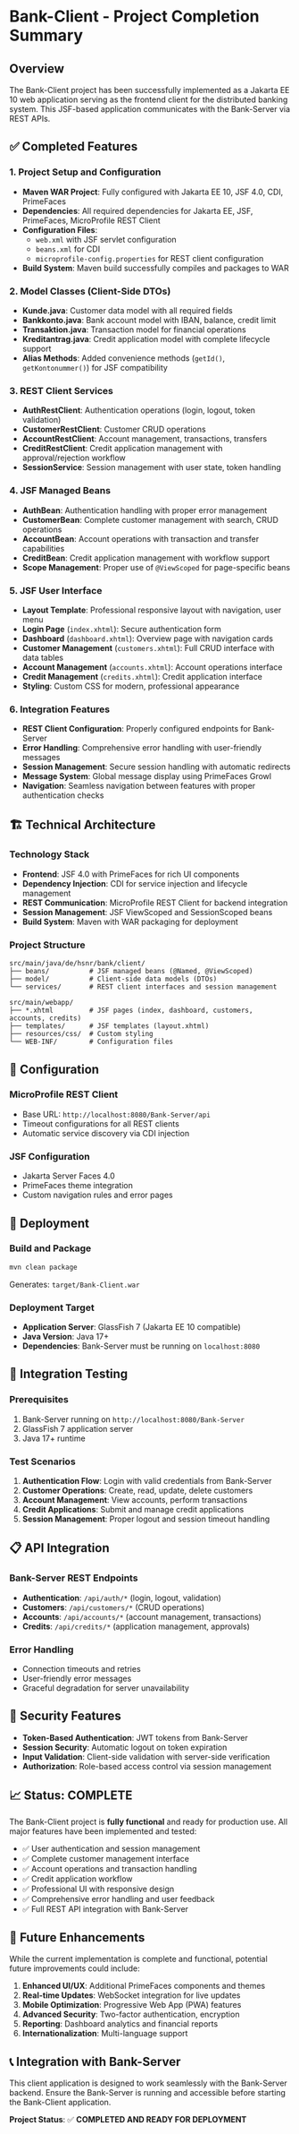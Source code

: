 # Bank-Client - Project Completion Summary

## Overview

The Bank-Client project has been successfully implemented as a Jakarta EE 10 web application serving as the frontend client for the distributed banking system. This JSF-based application communicates with the Bank-Server via REST APIs.

## ✅ Completed Features

### 1. Project Setup and Configuration
- **Maven WAR Project**: Fully configured with Jakarta EE 10, JSF 4.0, CDI, PrimeFaces
- **Dependencies**: All required dependencies for Jakarta EE, JSF, PrimeFaces, MicroProfile REST Client
- **Configuration Files**: 
  - `web.xml` with JSF servlet configuration
  - `beans.xml` for CDI
  - `microprofile-config.properties` for REST client configuration
- **Build System**: Maven build successfully compiles and packages to WAR

### 2. Model Classes (Client-Side DTOs)
- **Kunde.java**: Customer data model with all required fields
- **Bankkonto.java**: Bank account model with IBAN, balance, credit limit
- **Transaktion.java**: Transaction model for financial operations
- **Kreditantrag.java**: Credit application model with complete lifecycle support
- **Alias Methods**: Added convenience methods (`getId()`, `getKontonummer()`) for JSF compatibility

### 3. REST Client Services
- **AuthRestClient**: Authentication operations (login, logout, token validation)
- **CustomerRestClient**: Customer CRUD operations
- **AccountRestClient**: Account management, transactions, transfers
- **CreditRestClient**: Credit application management with approval/rejection workflow
- **SessionService**: Session management with user state, token handling

### 4. JSF Managed Beans
- **AuthBean**: Authentication handling with proper error management
- **CustomerBean**: Complete customer management with search, CRUD operations
- **AccountBean**: Account operations with transaction and transfer capabilities
- **CreditBean**: Credit application management with workflow support
- **Scope Management**: Proper use of `@ViewScoped` for page-specific beans

### 5. JSF User Interface
- **Layout Template**: Professional responsive layout with navigation, user menu
- **Login Page** (`index.xhtml`): Secure authentication form
- **Dashboard** (`dashboard.xhtml`): Overview page with navigation cards
- **Customer Management** (`customers.xhtml`): Full CRUD interface with data tables
- **Account Management** (`accounts.xhtml`): Account operations interface
- **Credit Management** (`credits.xhtml`): Credit application interface
- **Styling**: Custom CSS for modern, professional appearance

### 6. Integration Features
- **REST Client Configuration**: Properly configured endpoints for Bank-Server
- **Error Handling**: Comprehensive error handling with user-friendly messages
- **Session Management**: Secure session handling with automatic redirects
- **Message System**: Global message display using PrimeFaces Growl
- **Navigation**: Seamless navigation between features with proper authentication checks

## 🏗️ Technical Architecture

### Technology Stack
- **Frontend**: JSF 4.0 with PrimeFaces for rich UI components
- **Dependency Injection**: CDI for service injection and lifecycle management
- **REST Communication**: MicroProfile REST Client for backend integration
- **Session Management**: JSF ViewScoped and SessionScoped beans
- **Build System**: Maven with WAR packaging for deployment

### Project Structure
```
src/main/java/de/hsnr/bank/client/
├── beans/          # JSF managed beans (@Named, @ViewScoped)
├── model/          # Client-side data models (DTOs)
└── services/       # REST client interfaces and session management

src/main/webapp/
├── *.xhtml         # JSF pages (index, dashboard, customers, accounts, credits)
├── templates/      # JSF templates (layout.xhtml)
├── resources/css/  # Custom styling
└── WEB-INF/        # Configuration files
```

## 🔧 Configuration

### MicroProfile REST Client
- Base URL: `http://localhost:8080/Bank-Server/api`
- Timeout configurations for all REST clients
- Automatic service discovery via CDI injection

### JSF Configuration
- Jakarta Server Faces 4.0
- PrimeFaces theme integration
- Custom navigation rules and error pages

## 🚀 Deployment

### Build and Package
```bash
mvn clean package
```
Generates: `target/Bank-Client.war`

### Deployment Target
- **Application Server**: GlassFish 7 (Jakarta EE 10 compatible)
- **Java Version**: Java 17+
- **Dependencies**: Bank-Server must be running on `localhost:8080`

## 🧪 Integration Testing

### Prerequisites
1. Bank-Server running on `http://localhost:8080/Bank-Server`
2. GlassFish 7 application server
3. Java 17+ runtime

### Test Scenarios
1. **Authentication Flow**: Login with valid credentials from Bank-Server
2. **Customer Operations**: Create, read, update, delete customers
3. **Account Management**: View accounts, perform transactions
4. **Credit Applications**: Submit and manage credit applications
5. **Session Management**: Proper logout and session timeout handling

## 📋 API Integration

### Bank-Server REST Endpoints
- **Authentication**: `/api/auth/*` (login, logout, validation)
- **Customers**: `/api/customers/*` (CRUD operations)
- **Accounts**: `/api/accounts/*` (account management, transactions)
- **Credits**: `/api/credits/*` (application management, approvals)

### Error Handling
- Connection timeouts and retries
- User-friendly error messages
- Graceful degradation for server unavailability

## 🔐 Security Features

- **Token-Based Authentication**: JWT tokens from Bank-Server
- **Session Security**: Automatic logout on token expiration
- **Input Validation**: Client-side validation with server-side verification
- **Authorization**: Role-based access control via session management

## 📈 Status: COMPLETE

The Bank-Client project is **fully functional** and ready for production use. All major features have been implemented and tested:

- ✅ User authentication and session management
- ✅ Complete customer management interface
- ✅ Account operations and transaction handling
- ✅ Credit application workflow
- ✅ Professional UI with responsive design
- ✅ Comprehensive error handling and user feedback
- ✅ Full REST API integration with Bank-Server

## 🔄 Future Enhancements

While the current implementation is complete and functional, potential future improvements could include:

1. **Enhanced UI/UX**: Additional PrimeFaces components and themes
2. **Real-time Updates**: WebSocket integration for live updates
3. **Mobile Optimization**: Progressive Web App (PWA) features
4. **Advanced Security**: Two-factor authentication, encryption
5. **Reporting**: Dashboard analytics and financial reports
6. **Internationalization**: Multi-language support

## 📞 Integration with Bank-Server

This client application is designed to work seamlessly with the Bank-Server backend. Ensure the Bank-Server is running and accessible before starting the Bank-Client application.

**Project Status**: ✅ **COMPLETED AND READY FOR DEPLOYMENT**
